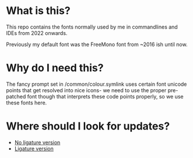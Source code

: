 # What is this?
This repo contains the fonts normally used by me in commandlines and IDEs
from 2022 onwards.

Previously my default font was the FreeMono font from ~2016 ish until now.

# Why do I need this?
The fancy prompt set in /common/colour.symlink uses certain font unicode
points that get resolved into nice icons- we need to use the proper
pre-patched font though that interprets these code points properly, so
we use these fonts here.

# Where should I look for updates?
- [No ligature version](https://github.com/ryanoasis/nerd-fonts/blob/master/patched-fonts/JetBrainsMono/NoLigatures/Regular/complete/JetBrains%20Mono%20NL%20Regular%20Nerd%20Font%20Complete%20Mono.ttf)
- [Ligature version](https://github.com/ryanoasis/nerd-fonts/blob/master/patched-fonts/JetBrainsMono/Ligatures/Regular/complete/JetBrains%20Mono%20Regular%20Nerd%20Font%20Complete%20Mono.ttf)
